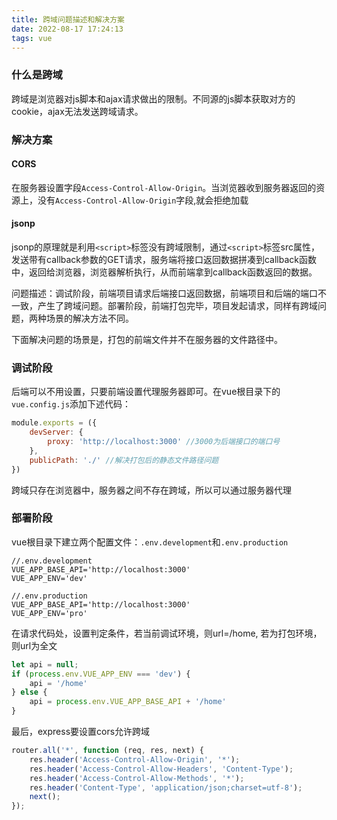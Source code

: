 ```yaml
---
title: 跨域问题描述和解决方案
date: 2022-08-17 17:24:13
tags: vue
---
```


### 什么是跨域

跨域是浏览器对js脚本和ajax请求做出的限制。不同源的js脚本获取对方的cookie，ajax无法发送跨域请求。

### 解决方案

#### CORS
在服务器设置字段`Access-Control-Allow-Origin`。当浏览器收到服务器返回的资源上，没有`Access-Control-Allow-Origin`字段,就会拒绝加载

#### jsonp

jsonp的原理就是利用`<script>`标签没有跨域限制，通过`<script>`标签src属性，发送带有callback参数的GET请求，服务端将接口返回数据拼凑到callback函数中，返回给浏览器，浏览器解析执行，从而前端拿到callback函数返回的数据。


问题描述：调试阶段，前端项目请求后端接口返回数据，前端项目和后端的端口不一致，产生了跨域问题。部署阶段，前端打包完毕，项目发起请求，同样有跨域问题，两种场景的解决方法不同。

下面解决问题的场景是，打包的前端文件并不在服务器的文件路径中。

<!-- more -->

### 调试阶段

后端可以不用设置，只要前端设置代理服务器即可。在vue根目录下的`vue.config.js`添加下述代码：

```js
module.exports = ({
	devServer: {
		proxy: 'http://localhost:3000' //3000为后端接口的端口号
	},
	publicPath: './' //解决打包后的静态文件路径问题
})
```

跨域只存在浏览器中，服务器之间不存在跨域，所以可以通过服务器代理

### 部署阶段

vue根目录下建立两个配置文件：`.env.development`和`.env.production`
```
//.env.development
VUE_APP_BASE_API='http://localhost:3000'
VUE_APP_ENV='dev'
```

```
//.env.production
VUE_APP_BASE_API='http://localhost:3000'
VUE_APP_ENV='pro'
```

在请求代码处，设置判定条件，若当前调试环境，则url=/home, 	若为打包环境，则url为全文

```js
let api = null;
if (process.env.VUE_APP_ENV === 'dev') {
	api = '/home'
} else {
	api = process.env.VUE_APP_BASE_API + '/home'
}
```

最后，express要设置cors允许跨域

```js
router.all('*', function (req, res, next) {
	res.header('Access-Control-Allow-Origin', '*');
	res.header('Access-Control-Allow-Headers', 'Content-Type');
	res.header('Access-Control-Allow-Methods', '*');
	res.header('Content-Type', 'application/json;charset=utf-8');
	next();
});
```